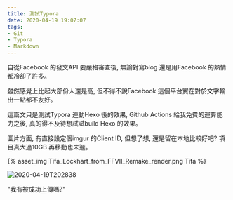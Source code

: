 ```yaml
---
title: 測試Typora
date: 2020-04-19 19:07:07
tags:
- Git
- Typora
- Markdown
---
```


自從Facebook 的發文API 要嚴格審查後, 無論對寫blog 還是用Facebook 的熱情都冷卻了許多。

雖然感覺上比起大部份人還是高, 但不得不說Facebook 這個平台實在對於文字輸出一點都不友好。

這篇文只是測試Typora 連動Hexo 後的效果, Github Actions 給我免費的運算能力之後, 真的得不及待想試試build Hexo 的效果。



圖片方面, 有直接設定個imgur 的Client ID, 但想了想, 還是留在本地比較好吧? 項目真大過10GB 再移動也未遲。

{% asset_img Tifa_Lockhart_from_FFVII_Remake_render.png Tifa %}

![2020-04-19T202838](2020-04-19T202838.png)

"我有被成功上傳嗎?"